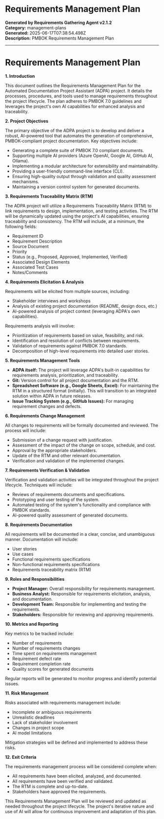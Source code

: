 # Requirements Management Plan

**Generated by Requirements Gathering Agent v2.1.2**  
**Category:** management-plans  
**Generated:** 2025-06-17T07:38:54.498Z  
**Description:** PMBOK Requirements Management Plan

---

# Requirements Management Plan

**1. Introduction**

This document outlines the Requirements Management Plan for the Automated Documentation Project Assistant (ADPA) project.  It details the processes, procedures, and tools used to manage requirements throughout the project lifecycle.  The plan adheres to PMBOK 7.0 guidelines and leverages the project's own AI capabilities for enhanced analysis and traceability.

**2. Project Objectives**

The primary objective of the ADPA project is to develop and deliver a robust, AI-powered tool that automates the generation of comprehensive, PMBOK-compliant project documentation. Key objectives include:

*   Generating a complete suite of PMBOK 7.0 compliant documents.
*   Supporting multiple AI providers (Azure OpenAI, Google AI, GitHub AI, Ollama).
*   Implementing a modular architecture for extensibility and maintainability.
*   Providing a user-friendly command-line interface (CLI).
*   Ensuring high-quality output through validation and quality assessment mechanisms.
*   Maintaining a version control system for generated documents.


**3. Requirements Traceability Matrix (RTM)**

The ADPA project will utilize a Requirements Traceability Matrix (RTM) to link requirements to design, implementation, and testing activities. The RTM will be dynamically updated using the project's AI capabilities, ensuring traceability and consistency.  The RTM will include, at a minimum, the following fields:

*   Requirement ID
*   Requirement Description
*   Source Document
*   Priority
*   Status (e.g., Proposed, Approved, Implemented, Verified)
*   Associated Design Elements
*   Associated Test Cases
*   Notes/Comments

**4. Requirements Elicitation & Analysis**

Requirements will be elicited from multiple sources, including:

*   Stakeholder interviews and workshops
*   Analysis of existing project documentation (README, design docs, etc.)
*   AI-powered analysis of project context (leveraging ADPA's own capabilities).

Requirements analysis will involve:

*   Prioritization of requirements based on value, feasibility, and risk.
*   Identification and resolution of conflicts between requirements.
*   Validation of requirements against PMBOK 7.0 standards.
*   Decomposition of high-level requirements into detailed user stories.


**5. Requirements Management Tools**

*   **ADPA itself:** The project will leverage ADPA's built-in capabilities for requirements analysis, prioritization, and traceability.
*   **Git:** Version control for all project documentation and the RTM.
*   **Spreadsheet Software (e.g., Google Sheets, Excel):**  For maintaining the RTM in a structured format (initially).  This will transition to an integrated solution within ADPA in future releases.
*   **Issue Tracking System (e.g., GitHub Issues):** For managing requirement changes and defects.


**6. Requirements Change Management**

All changes to requirements will be formally documented and reviewed. The process will include:

*   Submission of a change request with justification.
*   Assessment of the impact of the change on scope, schedule, and cost.
*   Approval by the appropriate stakeholders.
*   Update of the RTM and other relevant documentation.
*   Verification and validation of the implemented changes.


**7. Requirements Verification & Validation**

Verification and validation activities will be integrated throughout the project lifecycle.  Techniques will include:

*   Reviews of requirements documents and specifications.
*   Prototyping and user testing of the system.
*   Automated testing of the system's functionality and compliance with PMBOK standards.
*   AI-powered quality assessment of generated documents.


**8. Requirements Documentation**

All requirements will be documented in a clear, concise, and unambiguous manner.  Documentation will include:

*   User stories
*   Use cases
*   Functional requirements specifications
*   Non-functional requirements specifications
*   Requirements traceability matrix (RTM)


**9. Roles and Responsibilities**

*   **Project Manager:** Overall responsibility for requirements management.
*   **Business Analyst:** Responsible for requirements elicitation, analysis, and documentation.
*   **Development Team:** Responsible for implementing and testing the requirements.
*   **Stakeholders:** Responsible for reviewing and approving requirements.


**10. Metrics and Reporting**

Key metrics to be tracked include:

*   Number of requirements
*   Number of requirements changes
*   Time spent on requirements management
*   Requirement defect rate
*   Requirement completion rate
*   Quality scores for generated documents

Regular reports will be generated to monitor progress and identify potential issues.


**11. Risk Management**

Risks associated with requirements management include:

*   Incomplete or ambiguous requirements
*   Unrealistic deadlines
*   Lack of stakeholder involvement
*   Changes in project scope
*   AI model limitations

Mitigation strategies will be defined and implemented to address these risks.


**12.  Exit Criteria**

The requirements management process will be considered complete when:

*   All requirements have been elicited, analyzed, and documented.
*   All requirements have been verified and validated.
*   The RTM is complete and up-to-date.
*   Stakeholders have approved the requirements.


This Requirements Management Plan will be reviewed and updated as needed throughout the project lifecycle.  The project's iterative nature and use of AI will allow for continuous improvement and adaptation of this plan.

